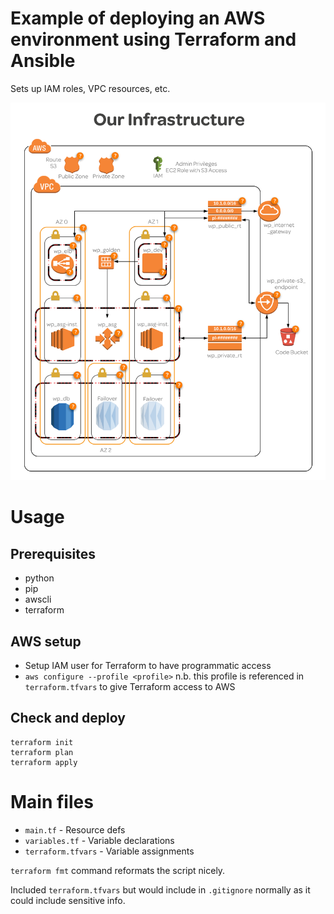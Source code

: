 # Example of deploying an AWS environment using Terraform and Ansible

Sets up IAM roles, VPC resources, etc.

![Infrastructure diagram](infrastructure.png)

# Usage

## Prerequisites

* python
* pip
* awscli
* terraform

## AWS setup

* Setup IAM user for Terraform to have programmatic access
* `aws configure --profile <profile>` n.b. this profile is referenced in `terraform.tfvars` to give Terraform access to AWS

## Check and deploy

```
terraform init
terraform plan
terraform apply
```

# Main files

* `main.tf` - Resource defs
* `variables.tf` - Variable declarations
* `terraform.tfvars` - Variable assignments

`terraform fmt` command reformats the script nicely.

Included `terraform.tfvars` but would include in `.gitignore` normally as it could include sensitive info.